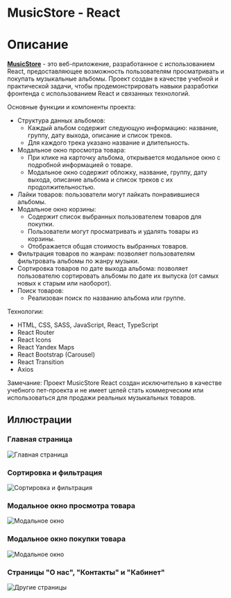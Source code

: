 # MusicStore - React

# Описание

[**MusicStore**](https://vlaek.github.io/MusicStore-React/) - это веб-приложение, разработанное с использованием React, предоставляющее возможность пользователям просматривать и покупать музыкальные альбомы. Проект создан в качестве учебной и практической задачи, чтобы продемонстрировать навыки разработки фронтенда с использованием React и связанных технологий.

Основные функции и компоненты проекта:
* Структура данных альбомов:
  * Каждый альбом содержит следующую информацию: название, группу, дату выхода, описание и список треков.
  * Для каждого трека указано название и длительность.
* Модальное окно просмотра товара:
  * При клике на карточку альбома, открывается модальное окно с подробной информацией о товаре.
  * Модальное окно содержит обложку, название, группу, дату выхода, описание альбома и список треков с их продолжительностью.
* Лайки товаров: пользователи могут лайкать понравившиеся альбомы.
* Модальное окно корзины:
  * Содержит список выбранных пользователем товаров для покупки.
  * Пользователи могут просматривать и удалять товары из корзины.
  * Отображается общая стоимость выбранных товаров.
* Фильтрация товаров по жанрам: позволяет пользователям фильтровать альбомы по жанру музыки.
* Сортировка товаров по дате выхода альбома: позволяет пользователю сортировать альбомы по дате их выпуска (от самых новых к старым или наоборот).
* Поиск товаров:
  * Реализован поиск по названию альбома или группе.

Технологии:
* HTML, CSS, SASS, JavaScript, React, TypeScript
* React Router
* React Icons
* React Yandex Maps
* React Bootstrap (Carousel)
* React Transition
* Axios

Замечание: Проект MusicStore React создан исключительно в качестве учебного пет-проекта и не имеет целей стать коммерческим или использоваться для продажи реальных музыкальных товаров.

## Иллюстрации
### Главная страница
![Главная страница](https://media1.giphy.com/media/W2em8cGs2ZPktcI1vk/giphy.gif "Главная страница")
### Сортировка и фильтрация
![Сортировка и фильтрация](https://media2.giphy.com/media/20j77wv5nHmi15sAC6/giphy.gif "Сортировка и фильтрация")
### Модальное окно просмотра товара
![Модальное окно](https://media4.giphy.com/media/RiiBGTaT08mNYWUN3A/giphy.gif "Модальное окно")
### Модальное окно покупки товара
![Модальное окно](https://media2.giphy.com/media/9TmnNrwxBoGlk37UjC/giphy.gif "Модальное окно")
### Страницы "О нас", "Контакты" и "Кабинет"
![Другие страницы](https://media4.giphy.com/media/CeJSpzeMq0o4xkSFvN/giphy.gif "Другие страницы")
